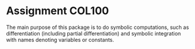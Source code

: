 # Assignment COL100 
The main purpose of this package is to do symbolic computations, such as differentiation (including partial
differentiation) and symbolic integration with names denoting variables or constants.
